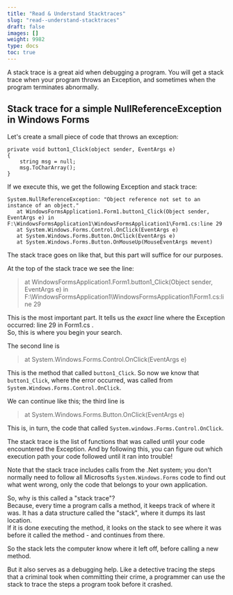 ```yaml
---
title: "Read & Understand Stacktraces"
slug: "read--understand-stacktraces"
draft: false
images: []
weight: 9982
type: docs
toc: true
---
```


A stack trace is a great aid when debugging a program. You will get a stack trace when your program throws an Exception, and sometimes when the program terminates abnormally.

## Stack trace for a simple NullReferenceException in Windows Forms
Let's create a small piece of code that throws an exception:

    private void button1_Click(object sender, EventArgs e)
    {
        string msg = null;
        msg.ToCharArray();
    }

If we execute this, we get the following Exception and stack trace:

    System.NullReferenceException: "Object reference not set to an instance of an object."
       at WindowsFormsApplication1.Form1.button1_Click(Object sender, EventArgs e) in F:\WindowsFormsApplication1\WindowsFormsApplication1\Form1.cs:line 29
       at System.Windows.Forms.Control.OnClick(EventArgs e)
       at System.Windows.Forms.Button.OnClick(EventArgs e)
       at System.Windows.Forms.Button.OnMouseUp(MouseEventArgs mevent)

The stack trace goes on like that, but this part will suffice for our purposes.

At the top of the stack trace we see the line:

>   at WindowsFormsApplication1.Form1.button1_Click(Object sender, EventArgs e) in F:\WindowsFormsApplication1\WindowsFormsApplication1\Form1.cs:line 29

This is the most important part. It tells us the _exact_ line where the Exception occurred: line 29 in Form1.cs .  
So, this is where you begin your search.

The second line is 

> at System.Windows.Forms.Control.OnClick(EventArgs e)

This is the method that called `button1_Click`. So now we know that `button1_Click`, where the error occurred, was called from `System.Windows.Forms.Control.OnClick`.  

We can continue like this; the third line is 

> at System.Windows.Forms.Button.OnClick(EventArgs e)

This is, in turn, the code that called `System.windows.Forms.Control.OnClick`. 

The stack trace is the list of functions that was called until your code encountered the Exception.
And by following this, you can figure out which execution path your code followed until it ran into trouble!  

Note that the stack trace includes calls from the .Net system; you don't normally need to follow all Microsofts `System.Windows.Forms` code to find out what went wrong, only the code that belongs to your own application. 


So, why is this called a "stack trace"?  
Because, every time a program calls a method, it keeps track of where it was. It has a data structure called the "stack", where it dumps its last location.  
If it is done executing the method, it looks on the stack to see where it was before it called the method - and continues from there.  

So the stack lets the computer know where it left off, before calling a new method.  

But it also serves as a debugging help. Like a detective tracing the steps that a criminal took when committing their crime, a programmer can use the stack to trace the steps a program took before it crashed. 





